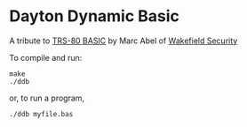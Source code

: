 Dayton Dynamic Basic
====================

A tribute to [TRS-80 BASIC](http://www.akhara.com/trs-80/docs/model1/) 
by Marc Abel of [Wakefield Security](http://wakesecure.com)

To compile and run: 

    make 
    ./ddb

or, to run a program,
  
    ./ddb myfile.bas


